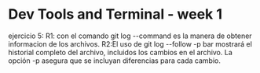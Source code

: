 # Dev Tools and Terminal - week 1
ejercicio 5:
R1: con el comando git log --command es la manera de obtener informacion de los archivos.
R2:El uso de git log --follow -p bar mostrará el historial completo del archivo, incluidos los cambios en el archivo. La opción -p asegura que se incluyan diferencias para cada cambio.
